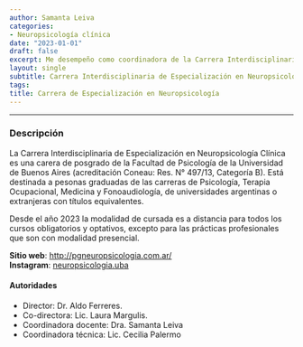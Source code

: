 ```yaml
---
author: Samanta Leiva
categories:
- Neuropsicología clínica
date: "2023-01-01"
draft: false
excerpt: Me desempeño como coordinadora de la Carrera Interdisciplinaria de Especialización en Neuropsicología Clínica de la UBA.
layout: single
subtitle: Carrera Interdisciplinaria de Especialización en Neuropsicología Clínica de la Universidad de Buenos Aires.
tags:
title: Carrera de Especialización en Neuropsicología
---
```

---

### Descripción
La Carrera Interdisciplinaria de Especialización en Neuropsicología Clínica es una carera de posgrado de la Facultad de Psicología de la Universidad de Buenos Aires (acreditación Coneau: Res. N° 497/13, Categoría B). Está destinada a pesonas graduadas de las carreras de Psicología, Terapia Ocupacional, Medicina y Fonoaudiología, de universidades argentinas o extranjeras con títulos equivalentes. 

Desde el año 2023 la modalidad de cursada es a distancia para todos los cursos obligatorios y optativos, excepto para las prácticas profesionales que son con modalidad presencial.

**Sitio web**: http://pgneuropsicologia.com.ar/  
**Instagram**: [neuropsicologia.uba](https://www.instagram.com/neuropsicologia.uba/)

#### Autoridades
* Director: Dr. Aldo Ferreres.
* Co-directora: Lic. Laura Margulis.
* Coordinadora docente: Dra. Samanta Leiva
* Coordinadora técnica: Lic. Cecilia Palermo

